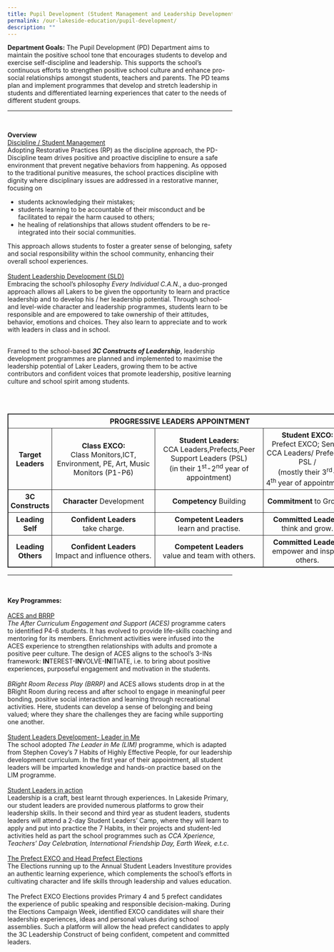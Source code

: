```yaml
---
title: Pupil Development (Student Management and Leadership Development)
permalink: /our-lakeside-education/pupil-development/
description: ""
---
```

<b>Department Goals:</b>
The Pupil Development (PD) Department aims to maintain the positive school tone that encourages students to develop and exercise self-discipline and leadership. This supports the school’s continuous efforts to strengthen positive school culture and enhance pro-social relationships amongst students, teachers and parents.
The PD teams plan and implement programmes that develop and stretch leadership in students and differentiated learning experiences that cater to the needs of different student groups.
<hr><br>

<b>Overview</b>
<br>
<u>Discipline / Student Management</u> <br>
Adopting Restorative Practices (RP) as the discipline approach, the PD-Discipline team drives positive and proactive discipline to ensure a safe environment that prevent negative behaviors from happening. As opposed to the traditional punitive measures, the school practices discipline with dignity where disciplinary issues are addressed in a restorative manner, focusing on 
<ul>
<li>students acknowledging their mistakes; </li>
<li>students learning to be accountable of their misconduct and be facilitated to repair the harm caused to others;</li>
<li>he healing of relationships that allows student offenders to be re-integrated into their social communities. </li></ul>
This approach allows students to foster a greater sense of belonging, safety and social responsibility within the school community, enhancing their overall school experiences. <br><br>
<u>Student Leadership Development (SLD)</u><br>
Embracing the school’s philosophy <i>Every Individual C.A.N.</i>, a duo-pronged approach allows all Lakers to be given the opportunity to learn and practice leadership and to develop his / her leadership potential.  Through school- and level-wide character and leadership programmes, students learn to be responsible and are empowered to take ownership of their attitudes, behavior, emotions and choices. They also learn to appreciate and to work with leaders in class and in school.<br><br>

Framed to the school-based <b><i>3C Constructs of Leadership</i></b>, leadership development programmes are planned and implemented to maximise the leadership potential of Laker Leaders, growing them to be active contributors and confident voices that promote leadership, positive learning culture and school spirit among students.

<br><br>

<table style="border: 1px solid rgb(42, 42, 42); width: 773px;">
<tbody class="" style="margin: 0px; outline: 0px; padding: 0px;">
<tr>
<td colspan="4" style="margin: 0px; outline: 0px; padding: 5px; text-align: center; border: 1px solid rgb(42, 42, 42);"><b>PROGRESSIVE LEADERS APPOINTMENT</b><br style="margin: 0px; outline: 0px; padding: 0px;"></td>
</tr>
<tr>
<td style="margin: 0px; outline: 0px; padding: 5px; text-align: center; border: 1px solid rgb(42, 42, 42);"><b>Target<br style="margin: 0px; outline: 0px; padding: 0px;">Leaders</b></td>
<td style="margin: 0px; outline: 0px; padding: 5px; text-align: center; border: 1px solid rgb(42, 42, 42);"><b>Class EXCO:</b><br>Class Monitors,ICT, Environment, PE, Art, Music Monitors  (P1-P6)
</td>
<td style="margin: 0px; outline: 0px; padding: 5px; text-align: center; border: 1px solid rgb(42, 42, 42);"><b>Student Leaders:</b><br>CCA Leaders,Prefects,Peer Support Leaders (PSL)<br>(in their 1<sup style="margin: 0px; outline: 0px; padding: 0px;">st</sup>-2<sup style="margin: 0px; outline: 0px; padding: 0px;">nd</sup><span>&nbsp;</span>year of appointment)</td>
<td style="margin: 0px; outline: 0px; padding: 5px; text-align: center; border: 1px solid rgb(42, 42, 42);"><b>Student EXCO:</b><br>Prefect EXCO;
Senior CCA Leaders/ Prefects / PSL /<br>(mostly their 3<sup style="margin: 0px; outline: 0px; padding: 0px;">rd</sup>-4<sup style="margin: 0px; outline: 0px; padding: 0px;">th</sup><span>&nbsp;</span>year of appointment)<br style="margin: 0px; outline: 0px; padding: 0px;"></td>
</tr>
<tr style="margin: 0px; outline: 0px; padding: 0px;">
<td style="margin: 0px; outline: 0px; padding: 5px; text-align: center; border: 1px solid rgb(42, 42, 42);"><b>3C<br style="margin: 0px; outline: 0px; padding: 0px;">Constructs</b></td>
<td style="margin: 0px; outline: 0px; padding: 5px; text-align: center; border: 1px solid rgb(42, 42, 42);"><b >Character</b> Development</td>
<td style="margin: 0px; outline: 0px; padding: 5px; text-align: center; border: 1px solid rgb(42, 42, 42);"><b style="margin: 0px; outline: 0px; padding: 0px;">Competency</b> Building</td>
<td style="margin: 0px; outline: 0px; padding: 5px; text-align: center; border: 1px solid rgb(42, 42, 42);"><b>Commitment</b> to Growth</td></tr><tr style="margin: 0px; outline: 0px; padding: 0px;">
<td style="margin: 0px; outline: 0px; padding: 5px; text-align: center; border: 1px solid rgb(42, 42, 42);"><b>Leading<br style="margin: 0px; outline: 0px; padding: 0px;">Self</b></td><td style="margin: 0px; outline: 0px; padding: 5px; text-align: center; border: 1px solid rgb(42, 42, 42);"><b>Confident Leaders<br style="margin: 0px; outline: 0px; padding: 0px;"></b>take charge.</td>
<td style="margin: 0px; outline: 0px; padding: 5px; text-align: center; border: 1px solid rgb(42, 42, 42);"><b>Competent Leaders<br style="margin: 0px; outline: 0px; padding: 0px;"></b>learn and practise.</td>
<td style="margin: 0px; outline: 0px; padding: 5px; text-align: center; border: 1px solid rgb(42, 42, 42);"><b>Committed Leaders<br style="margin: 0px; outline: 0px; padding: 0px;"></b>think and grow.</td>
</tr>
<tr>
<td style="margin: 0px; outline: 0px; padding: 5px; text-align: center; border: 1px solid rgb(42, 42, 42);"><b>Leading<br style="margin: 0px; outline: 0px; padding: 0px;">Others</b></td>
<td style="margin: 0px; outline: 0px; padding: 5px; text-align: center; border: 1px solid rgb(42, 42, 42);"><b>Confident Leaders<br style="margin: 0px; outline: 0px; padding: 0px;"></b>Impact and influence others.</td>
<td style="margin: 0px; outline: 0px; padding: 5px; text-align: center; border: 1px solid rgb(42, 42, 42);"><b>Competent Leaders<br style="margin: 0px; outline: 0px; padding: 0px;"></b>value and team with others.</td>
<td style="margin: 0px; outline: 0px; padding: 5px; text-align: center; border: 1px solid rgb(42, 42, 42);"><b>Committed Leaders<br style="margin: 0px; outline: 0px; padding: 0px;"></b>empower and inspire others.</td>
</tr>
</tbody>
</table>
<hr><br><br>
<b>Key Programmes:</b>
<br><br>
<u>ACES and BRRP</u><br>
<i>The After Curriculum Engagement and Support (ACES)</i> programme caters to identified P4-6 students. It has evolved to provide life-skills coaching and mentoring for its members. Enrichment activities were infused into the ACES experience to strengthen relationships with adults and promote a positive peer culture. The design of ACES aligns to the school’s 3-INs framework: <b>IN</b>TEREST-<b>IN</b>VOLVE-<b>IN</b>ITIATE, i.e. to bring about positive experiences, purposeful engagement and motivation in the students. 
<br><br>
<i>BRight Room Recess Play (BRRP)</i> and ACES allows students drop in at the BRight Room during recess and after school to engage in meaningful peer bonding, positive social interaction and learning through recreational activities. Here, students can develop a sense of belonging and being valued; where they share the challenges they are facing while supporting one another. 
<br><br>
<u>Student Leaders Development- Leader in Me</u><br>
The school adopted <i>The Leader in Me (LIM)</i> programme, which is adapted from Stephen Covey’s 7 Habits of Highly Effective People, for our leadership development curriculum. In the first year of their appointment, all student leaders will be imparted knowledge and hands-on practice based on the LIM programme.
<br><br>
<u>Student Leaders in action</u><br>
Leadership is a craft, best learnt through experiences. In Lakeside Primary, our student leaders are provided numerous platforms to grow their leadership skills.
In their second and third year as student leaders, students leaders will attend a 2-day Student Leaders’ Camp, where they will learn to apply and put into practice the 7 Habits, in their projects and student-led activities held as part the school programmes such as <i>CCA Xperience, Teachers’ Day Celebration, International Friendship Day, Earth Week, e.t.c</i>.
<br><br>
<u>The Prefect EXCO and Head Prefect Elections</u><br>
The Elections running up to the Annual Student Leaders Investiture provides an authentic learning experience, which complements the school’s efforts in cultivating character and life skills through leadership and values education.
<br><br>
The Prefect EXCO Elections provides Primary 4 and 5 prefect candidates the experience of public speaking and responsible decision-making. During the Elections Campaign Week, identified EXCO candidates will share their leadership experiences, ideas and personal values during school assemblies. Such a platform will allow the head prefect candidates to apply the 3C Leadership Construct of being confident, competent and committed leaders.